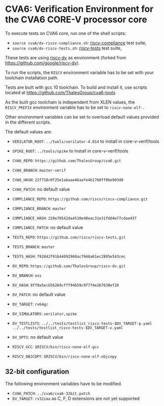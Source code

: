 # CVA6: Verification Environment for the CVA6 CORE-V processor core

To execute tests on CVA6 core, run one of the shell scripts:

- `source cva6/dv-riscv-compliance.sh`: [riscv-compliance](https://github.com/riscv/riscv-compliance) test suite,
- `source cva6/dv-riscv-tests.sh`: [riscv-tests](https://github.com/riscv/riscv-tests) test suite,

These tests are using [riscv-dv](https://github.com/ThalesGroup/riscv-dv)
as environment (forked from https://github.com/google/riscv-dv).

To run the scripts, the `RISCV` environment variable has to be set
with your toolchain installation path.

Tests are built with gcc 10 toolchain.
To build and install it, use scripts located at
https://github.com/ThalesGroup/cva6-tools

As the built gcc toolchain is independent from XLEN values,
the `RISCV_PREFIX` environment variable has to be set to `riscv-none-elf-`.

Other environment variables can be set to overload default values
provided in the different scripts.

The default values are:

- `VERILATOR_ROOT`: `../tools/verilator-4.014` to install in core-v-verif/tools
- `SPIKE_ROOT`: `../tools/spike` to install in core-v-verif/tools

- `CVA6_REPO`: `https://github.com/ThalesGroup/cva6.git`
- `CVA6_BRANCH`: `master-verif`
- `CVA6_HASH`: `22f718c0f25e1abaae46aafe4b1760ff0be903d0`
- `CVA6_PATCH`: no default value
- `COMPLIANCE_REPO`: `https://github.com/riscv/riscv-compliance.git`
- `COMPLIANCE_BRANCH`: `master`
- `COMPLIANCE_HASH`: `220e78542da4510e40eac31e31fdd4e77cdae437`
- `COMPLIANCE_PATCH`: no default value
- `TESTS_REPO`: `https://github.com/riscv/riscv-tests.git`
- `TESTS_BRANCH`: `master`
- `TESTS_HASH`: `f92842f91644092960ac7946a61ec2895e543cec`
- `DV_REPO`: `https://github.com/ThalesGroup/riscv-dv.git`
- `DV_BRANCH`: `oss`
- `DV_HASH`: `8ff0a5ecb56269cfff94b59c9f7f4e267630ef20`
- `DV_PATCH`: no default value

- `DV_TARGET`: `rv64gc`
- `DV_SIMULATORS`: `verilator,spike`
- `DV_TESTLISTS`: `../../tests/testlist_riscv-tests-$DV_TARGET-p.yaml ../../tests/testlist_riscv-tests-$DV_TARGET-v.yaml`
- `DV_OPTS`: no default value
- `RISCV_GCC`: `$RISCV/bin/riscv-none-elf-gcc`
- `RISCV_OBJCOPY`: `$RISCV/bin/riscv-none-elf-objcopy`

## 32-bit configuration
The following environment variables have to be modified.

- `CVA6_PATCH`: `../cva6/cva6-32bit.patch`
- `DV_TARGET`: `rv32ima` as C, F, D extensions are not yet supported

